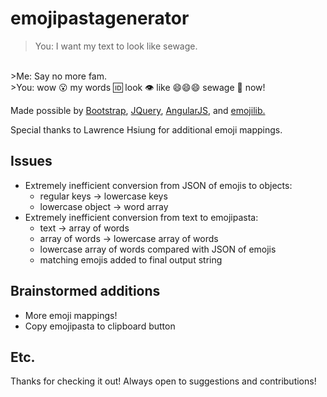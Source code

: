 # emojipastagenerator
>You: I want my text to look like sewage.
</br>
>Me: Say no more fam.
</br>
>You: wow 😮 my words 🆔 look 👁 like 😄😄😄 sewage 💩 now!

Made possible by <a href="http://getbootstrap.com/" target="_blank">Bootstrap</a>, <a href="https://jquery.com/" target="_blank">JQuery</a>, <a href="https://angularjs.org/" target="_blank">AngularJS</a>, and <a href="https://github.com/muan/emojilib" target="_blank">emojilib.</a>


Special thanks to Lawrence Hsiung for additional emoji mappings.
## Issues
* Extremely inefficient conversion from JSON of emojis to objects:
  * regular keys -> lowercase keys
  * lowercase object -> word array
* Extremely inefficient conversion from text to emojipasta:
  * text -> array of words
  * array of words -> lowercase array of words
  * lowercase array of words compared with JSON of emojis
  * matching emojis added to final output string

## Brainstormed additions
* More emoji mappings!
* Copy emojipasta to clipboard button

## Etc.
Thanks for checking it out! Always open to suggestions and contributions!
